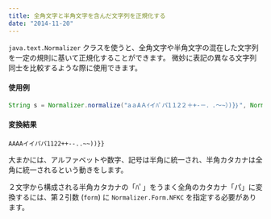 ```yaml
---
title: 全角文字と半角文字を含んだ文字列を正規化する
date: "2014-11-20"
---
```


`java.text.Normalizer` クラスを使うと、全角文字や半角文字の混在した文字列を一定の規則に基いて正規化することができます。
微妙に表記の異なる文字列同士を比較するような際に使用できます。

#### 使用例
~~~ java
String s = Normalizer.normalize("aａAＡｲイﾊﾟパ1１2２＋+-－．.～~）)}｝", Normalizer.Form.NFKC);
~~~

#### 変換結果

~~~
AAAAイイパパ1122++--..~~))}}
~~~

大まかには、アルファベットや数字、記号は半角に統一され、半角カタカナは全角に統一されるという動きをします。

２文字から構成される半角カタカナの「ﾊﾟ」をうまく全角のカタカナ「パ」に変換するには、第２引数 (`form`) に `Normalizer.Form.NFKC` を指定する必要があります。

